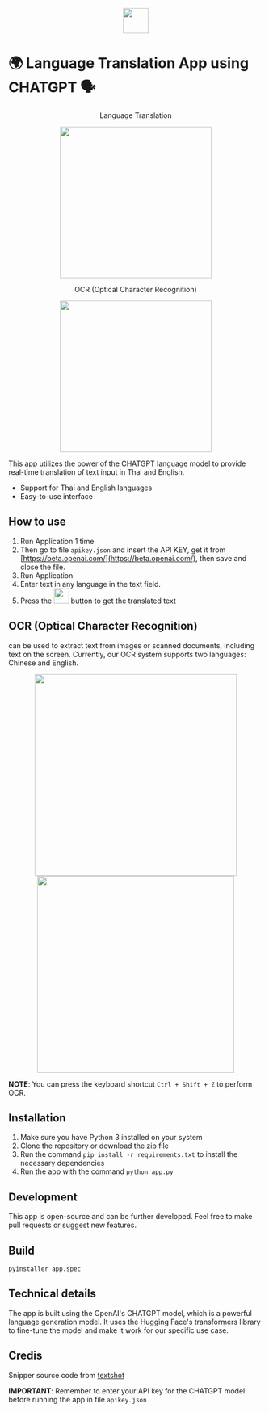 <p align="center"><img src="src\icon.ico" width=50></p>

# 🌍 Language Translation App using CHATGPT 🗣️

<p align="center">Language Translation</p>
<p align="center"><img src="https://media.discordapp.net/attachments/585069498986397707/1064699087431143516/gamedfdsf.gif?width=374&height=671" width=300></p>

<p align="center">OCR (Optical Character Recognition)</p>
<p align="center"><img src="https://cdn.discordapp.com/attachments/585068497495654413/1067796812540424283/gamedfdsf.gif?width=374&height=671" width=300>

</p>

This app utilizes the power of the CHATGPT language model to provide real-time translation of text input in Thai and English.

- Support for Thai and English languages
- Easy-to-use interface

## How to use

1. Run Application 1 time
2. Then go to file `apikey.json` and insert the API KEY, get it from [https://beta.openai.com/](https://beta.openai.com/), then save and close the file.
3. Run Application
4. Enter text in any language in the text field.
5. Press the <img src="https://media.discordapp.net/attachments/585068497495654413/1067750218969399426/image-removebg-preview.png" width="30"> button to get the translated text

## OCR (Optical Character Recognition)

can be used to extract text from images or scanned documents, including text on the screen. Currently, our OCR system supports two languages: Chinese and English.

<p align="center"><img src="https://cdn.discordapp.com/attachments/585068497495654413/1067751122707689502/Page_1.png" height=400>
<img src="https://cdn.discordapp.com/attachments/585068497495654413/1067796812540424283/gamedfdsf.gif" height=390></p>

**NOTE**: You can press the keyboard shortcut `Ctrl + Shift + Z` to perform OCR.

## Installation

1. Make sure you have Python 3 installed on your system
2. Clone the repository or download the zip file
3. Run the command `pip install -r requirements.txt` to install the necessary dependencies
4. Run the app with the command `python app.py`

## Development

This app is open-source and can be further developed. Feel free to make pull requests or suggest new features.

## Build

```
pyinstaller app.spec
```

## Technical details

The app is built using the OpenAI's CHATGPT model, which is a powerful language generation model. It uses the Hugging Face's transformers library to fine-tune the model and make it work for our specific use case.

## Credis

Snipper source code from [textshot](https://github.com/ianzhao05/textshot/blob/master/textshot/textshot.py)

**IMPORTANT**: Remember to enter your API key for the CHATGPT model before running the app in file `apikey.json`
